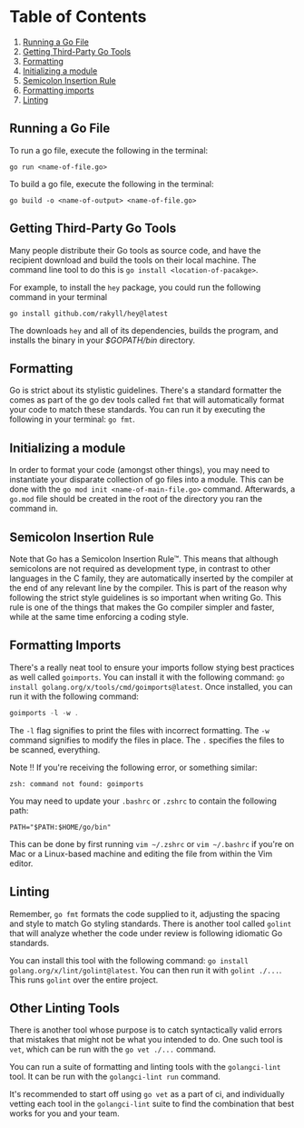 # Table of Contents
1. [Running a Go File](#running-a-go-file)
2. [Getting Third-Party Go Tools](#getting-third-party-go-tools)
3. [Formatting](#formatting)
4. [Initializing a module](#initializing-a-module)
5. [Semicolon Insertion Rule](#semicolon-insertion-rule)
6. [Formatting imports](#formatting-imports)
6. [Linting](#linting)

## Running a Go File
To run a go file, execute the following in the terminal:

`go run <name-of-file.go>`

To build a go file, execute the following in the terminal:

`go build -o <name-of-output> <name-of-file.go>`

## Getting Third-Party Go Tools
Many people distribute their Go tools as source code, and have the recipient download and build the tools on their local machine. The command line tool to do this is `go install <location-of-pacakge>`.

For example, to install the `hey` package, you could run the following command in your terminal

`go install github.com/rakyll/hey@latest`

The downloads `hey` and all of its dependencies, builds the program, and installs the binary in your _$GOPATH/bin_ directory.

## Formatting
Go is strict about its stylistic guidelines. There's a standard formatter the comes as part of the go dev tools called `fmt` that will automatically format your code to match these standards. You can run it by executing the following in your terminal: `go fmt`.

## Initializing a module
In order to format your code (amongst other things), you may need to instantiate your disparate collection of go files into a module. This can be done with the `go mod init <name-of-main-file.go>` command. Afterwards, a `go.mod` file should be created in the root of the directory you ran the command in.

## Semicolon Insertion Rule
Note that Go has a Semicolon Insertion Rule™. This means that although semicolons are not required as development type, in contrast to other languages in the C family, they are automatically inserted by the compiler at the end of any relevant line by the compiler. This is part of the reason why following the strict style guidelines is so important when writing Go. This rule is one of the things that makes the Go compiler simpler and faster, while at the same time enforcing a coding style.

## Formatting Imports
There's a really neat tool to ensure your imports follow stying best practices as well called `goimports`. You can install it with the following command: `go install golang.org/x/tools/cmd/goimports@latest`. Once installed, you can run it with the following command:

```go
goimports -l -w .
```

The `-l` flag signifies to print the files with incorrect formatting. The `-w` command signifies to modify the files in place. The `.` specifies the files to be scanned, everything.

Note ‼️ If you're receiving the following error, or something similar:

`zsh: command not found: goimports`

You may need to update your `.bashrc` or `.zshrc` to contain the following path:

`PATH="$PATH:$HOME/go/bin"`

This can be done by first running `vim ~/.zshrc` or `vim ~/.bashrc` if you're on Mac or a Linux-based machine and editing the file from within the Vim editor.

## Linting
Remember, `go fmt` formats the code supplied to it, adjusting the spacing and style to match Go styling standards. There is another tool called `golint` that will analyze whether the code under review is following idiomatic Go standards.

You can install this tool with the following command: `go install golang.org/x/lint/golint@latest`. You can then run it with `golint ./...`. This runs `golint` over the entire project.

## Other Linting Tools
There is another tool whose purpose is to catch syntactically valid errors that mistakes that might not be what you intended to do. One such tool is `vet`, which can be run with the `go vet ./...` command.

You can run a suite of formatting and linting tools with the `golangci-lint` tool. It can be run with the `golangci-lint run` command.

It's recommended to start off using `go vet` as a part of ci, and individually vetting each tool in the `golangci-lint` suite to find the combination that best works for you and your team.
